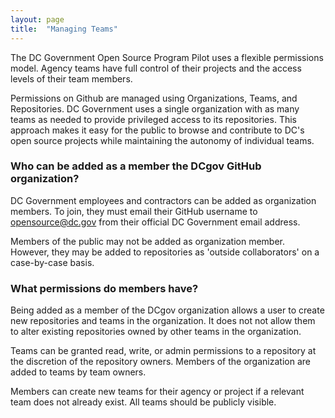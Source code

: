 ```yaml
---
layout: page
title:  "Managing Teams"
---
```


The DC Government Open Source Program Pilot uses a flexible permissions model. Agency teams have full control of their projects and the access levels of their team members.  

Permissions on Github are managed using Organizations, Teams, and Repositories.  DC Government uses a single organization with as many teams as needed to provide privileged access to its repositories.  This approach makes it easy for the public to browse and contribute to DC's open source projects while maintaining the autonomy of individual teams.


### Who can be added as a member the DCgov GitHub organization?
DC Government employees and contractors can be added as organization members. To join, they must email their GitHub username to [opensource@dc.gov](mailto:opensource@dc.gov) from their official DC Government email address.  

Members of the public may not be added as organization member. However, they may be added to repositories as 'outside collaborators' on a case-by-case basis.

### What permissions do members have?

Being added as a member of the DCgov organization allows a user to create new repositories and teams in the organization.  It does not not allow them to alter existing repositories owned by other teams in the organization.

Teams can be granted read, write, or admin permissions to a repository at the discretion of the repository owners.  Members of the organization are added to teams by team owners.

Members can create new teams for their agency or project if a relevant team does not already exist. All teams should be publicly visible.